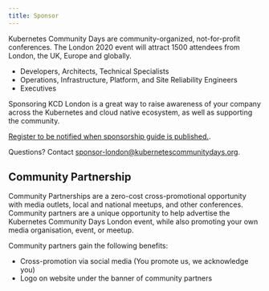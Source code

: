 ```yaml
---
title: Sponsor
---
```


Kubernetes Community Days are community-organized, not-for-profit conferences. The London 2020 event will attract 1500 attendees from London, the UK, Europe and globally.

* Developers, Architects, Technical Specialists
* Operations, Infrastructure, Platform, and Site Reliability Engineers
* Executives

Sponsoring KCD London is a great way to raise awareness of your company across the Kubernetes and cloud native ecosystem, as well as supporting the community.

[Register to be notified when sponsorship guide is published.](http://kubernetesdays.london).

Questions? Contact [sponsor-london@kubernetescommunitydays.org](mailto:sponsor-london@kubernetescommunitydays.org).

## Community Partnership

Community Partnerships are a zero-cost cross-promotional opportunity with media outlets, local and national meetups, and other conferences. Community partners are a unique opportunity to help advertise the Kubernetes Community Days London event, while also promoting your own media organisation, event, or meetup.

Community partners gain the following benefits:

* Cross-promotion via social media (You promote us, we acknowledge you)
* Logo on website under the banner of community partners
